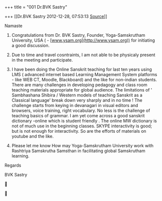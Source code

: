 +++
title = "001 Dr.BVK Sastry"

+++
[[Dr.BVK Sastry	2012-12-28, 07:53:13 [Source](https://groups.google.com/g/bvparishat/c/Kup8_Kk1s2U)]]



  
Namaste  
  
1. Congratulations from Dr. BVK Sastry, Founder, Yoga-Samskrutham University, USA ( - [www.ysam.org](http://www.ysam.org)) for initiating a good discussion.  
  
2. Due to time and travel cosntraints, I am not able to be physicaly present in the meeting and participate.  
  
3. I have been doing the Online Sanskrit teaching for last ten years using LMS ( advanced internet based  Learning Management System platforms - like WEB CT, Moodle, Blackboard) and the like for non-indian students. There are many challenges in developing pedagogy and class room teaching materials appropriate for global audience. The limitations of ' Sambhashana Shibira / Western models of teaching Sanskrit as a Classical language' break down very sharply and in no time ! The challenge starts from keying in devanagari in visual editors and browsers, voice training, right vocabulary. No less is the challenge of teaching basics of grammar. I am yet come across a good sanskrit dictionary -online which is student friendly . The online MW dictionary is not of much use in the beginning classes. SKYPE interactivity is good; but is not enough for interactivity. So are the efforts of materials on youtube and the like.  
  
4. Please let me know How may Yoga-Samskrutham University work with Rashtriya Samskrutha Samsthan in facilitating global Samskrutham learning.  
  
Regards  
  
BVK Sastry





